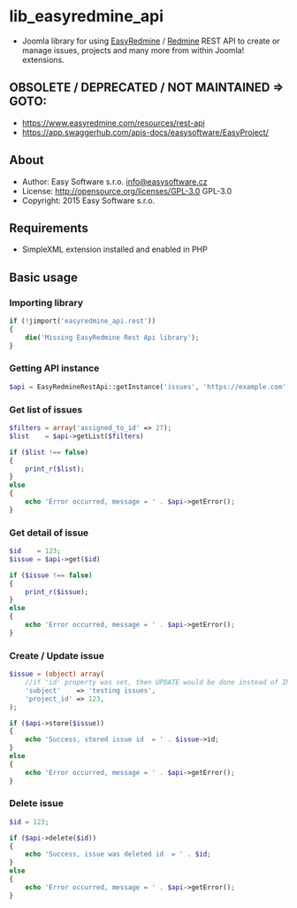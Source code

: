 #	lib_easyredmine_api
-	Joomla library for using [EasyRedmine](https://www.easyredmine.com) / [Redmine](http://www.redmine.org) REST API to create or manage issues, projects and many more from within Joomla! extensions.

## OBSOLETE / DEPRECATED / NOT MAINTAINED => GOTO: 
-   https://www.easyredmine.com/resources/rest-api
-   https://app.swaggerhub.com/apis-docs/easysoftware/EasyProject/ 

##	About
-	Author:    Easy Software s.r.o. <info@easysoftware.cz>
-	License:   http://opensource.org/licenses/GPL-3.0 GPL-3.0
-	Copyright: 2015 Easy Software s.r.o.

##  Requirements
-   SimpleXML extension installed and enabled in PHP

##	Basic usage

### Importing library
```php
if (!jimport('easyredmine_api.rest'))
{
	die('Missing EasyRedmine Rest Api library');
}
```

### Getting API instance
```php
$api = EasyRedmineRestApi::getInstance('issues', 'https://example.com', 'XXXXXXXXXXX');
```

### Get list of issues
```php
$filters = array('assigned_to_id' => 27);
$list    = $api->getList($filters)

if ($list !== false)
{
	print_r($list);
}
else
{
	echo 'Error occurred, message = ' . $api->getError();
}
```

### Get detail of issue
```php
$id    = 123;
$issue = $api->get($id)

if ($issue !== false)
{
	print_r($issue);
}
else
{
	echo 'Error occurred, message = ' . $api->getError();
}
```

###	Create / Update issue
```php
$issue = (object) array(
	//if 'id' property was set, then UPDATE would be done instead of INSERT
	'subject'    => 'testing issues',
	'project_id' => 123,
);

if ($api->store($issue))
{
	echo 'Success, stored issue id  = ' . $issue->id;
}
else
{
	echo 'Error occurred, message = ' . $api->getError();
}
```

### Delete issue
```php
$id = 123;

if ($api->delete($id))
{
	echo 'Success, issue was deleted id  = ' . $id;
}
else
{
	echo 'Error occurred, message = ' . $api->getError();
}
```
